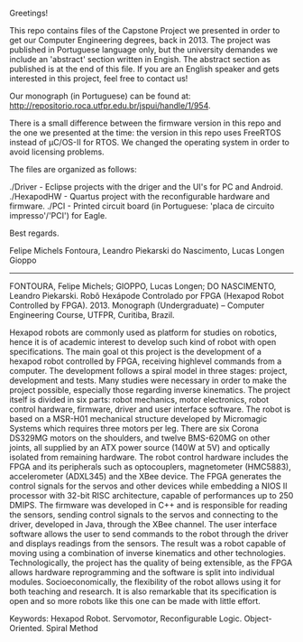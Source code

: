 Greetings!

This repo contains files of the Capstone Project we presented in order to get our Computer Engineering degrees, back in 2013. The project was published in Portuguese language only, but the university demandes we include an 'abstract' section written in Engish. The abstract section as published is at the end of this file. If you are an English speaker and gets interested in this project, feel free to contact us!

Our monograph (in Portuguese) can be found at: <http://repositorio.roca.utfpr.edu.br/jspui/handle/1/954>.

There is a small difference between the firmware version in this repo and the one we presented at the time: the version in this repo uses FreeRTOS instead of µC/OS-II for RTOS. We changed the operating system in order to avoid licensing problems.

The files are organized as follows:

./Driver - Eclipse projects with the driger and the UI's for PC and Android.
./HexapodHW - Quartus project with the reconfigurable hardware and firmware.
./PCI - Printed circuit board (in Portuguese: 'placa de circuito impresso'/'PCI') for Eagle.

Best regards.

Felipe Michels Fontoura, Leandro Piekarski do Nascimento, Lucas Longen Gioppo

--------------------------------------------------

FONTOURA, Felipe Michels; GIOPPO, Lucas Longen; DO NASCIMENTO, Leandro Piekarski. Robô Hexápode Controlado por FPGA (Hexapod Robot Controlled by FPGA). 2013. Monograph (Undergraduate) – Computer Engineering Course, UTFPR, Curitiba, Brazil.

Hexapod robots are commonly used as platform for studies on robotics, hence it is of academic interest to develop such kind of robot with open specifications. The main goal ot this project is the development of a hexapod robot controlled by FPGA, receiving highlevel commands from a computer. The development follows a spiral model in three stages: project, development and tests. Many studies were necessary in order to make the project possible, especially those regarding inverse kinematics. The project itself is divided in six parts: robot mechanics, motor electronics, robot control hardware, firmware, driver and user interface software. The robot is based on a MSR-H01 mechanical structure developed by Micromagic Systems which requires three motors per leg. There are six Corona DS329MG motors on the shoulders, and twelve BMS-620MG on other joints, all supplied by an ATX power source (140W at 5V) and optically isolated from remaining hardware. The robot control hardware includes the FPGA and its peripherals such as optocouplers, magnetometer (HMC5883), accelerometer (ADXL345) and the XBee device. The FPGA generates the control signals for the servos and other devices while embedding a NIOS II processor with 32-bit RISC architecture, capable of performances up to 250 DMIPS. The firmware was developed in C++ and is responsible for reading the sensors, sending control signals to the servos and connecting to the driver, developed in Java, through the XBee channel. The user interface software allows the user to send commands to the robot through the driver and displays readings from the sensors. The result was a robot capable of moving using a combination of inverse kinematics and other technologies. Technologically, the project has the quality of being extensible, as the FPGA allows hardware reprogramming and the software is split into individual modules. Socioeconomically, the flexibility of the robot allows using it for both teaching and research. It is also remarkable that its specification is open and so more robots like this one can be made with little effort.

Keywords: Hexapod Robot. Servomotor, Reconfigurable Logic. Object-Oriented. Spiral Method
